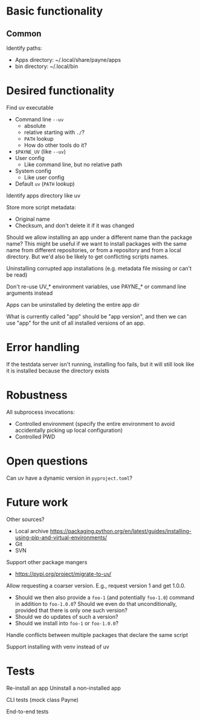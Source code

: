 # Basic functionality

## Common

Identify paths:
  * Apps directory: ~/.local/share/payne/apps
  * bin directory: ~/.local/bin



# Desired functionality

Find uv executable
  * Command line `--uv`
    * absolute
    * relative starting with `./`?
    * `PATH` lookup
    * How do other tools do it?
  * `$PAYNE_UV` (like `--uv`)
  * User config
    * Like command line, but no relative path
  * System config
    * Like user config
  * Default `uv` (`PATH` lookup)

Identify apps directory like uv

Store more script metadata:
  * Original name
  * Checksum, and don't delete it if it was changed

Should we allow installing an app under a different name than the package name?
This might be useful if we want to install packages with the same name from
different repositories, or from a repository and from a local directory. But
we'd also be likely to get conflicting scripts names.

Uninstalling corrupted app installations (e.g. metadata file missing or can't
be read)

Don't re-use UV_* environment variables, use PAYNE_* or command line arguments
instead

Apps can be uninstalled by deleting the entire app dir

What is currently called "app" should be "app version", and then we can use
"app" for the unit of all installed versions of an app.


# Error handling

If the testdata server isn't running, installing foo fails, but it will still
look like it is installed because the directory exists


# Robustness

All subprocess invocations:
  * Controlled environment (specify the entire environment to avoid accidentally
    picking up local configuration)
  * Controlled PWD


# Open questions

Can uv have a dynamic version in `pyproject.toml`? 


# Future work

Other sources?
  * Local archive
    https://packaging.python.org/en/latest/guides/installing-using-pip-and-virtual-environments/
  * Git
  * SVN

Support other package mangers
  * https://pypi.org/project/migrate-to-uv/

Allow requesting a coarser version. E.g., request version 1 and get 1.0.0.
  * Should we then also provide a `foo-1` (and potentially `foo-1.0`) command in
    addition to `foo-1.0.0`? Should we even do that unconditionally, provided
    that there is only one such version?
  * Should we do updates of such a version?
  * Should we install into `foo-1` or `foo-1.0.0`?

Handle conflicts between multiple packages that declare the same script

Support installing with venv instead of uv


# Tests

Re-install an app
Uninstall a non-installed app

CLI tests (mock class Payne)

End-to-end tests

